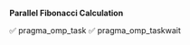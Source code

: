 **Parallel Fibonacci Calculation**

:white_check_mark: pragma_omp_task
:white_check_mark: pragma_omp_taskwait
